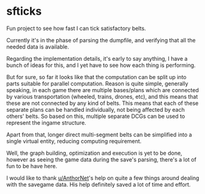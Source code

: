 # sfticks
Fun project to see how fast I can tick satisfactory belts.

Currently it's in the phase of parsing the dumpfile, and verifying that all the needed data is available.

Regarding the implementation details, it's early to say anything, I have a bunch of ideas for this, and I yet have to see how each thing is performing.

But for sure, so far it looks like that the computation can be split up into parts suitable for parallel computation. Reason is quite simple, generally speaking, in each game there are multiple bases/plans which are connected by various transportation (wheeled, trains, drones, etc), and this means that these are not connected by any kind of belts. This means that each of these separate plans can be handled individually, not being affected by each others' belts. So based on this, multiple separate DCGs can be used to represent the ingame structure.

Apart from that, longer direct multi-segment belts can be simplified into a single virtual entity, reducing computing requirement.

Well, the graph building, optimization and execution is yet to be done, however as seeing the game data during the save's parsing, there's a lot of fun to be have here.

I would like to thank [u/AnthorNet](https://www.reddit.com/user/AnthorNet/)'s help on quite a few things around dealing with the savegame data. His help definitely saved a lot of time and effort.
